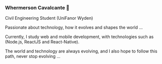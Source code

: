    ### Whermerson Cavalcante 👋

   Civil Engineering Student (UniFanor Wyden)

   Passionate about technology, how it evolves and shapes the world ...

   Currently, I study web and mobile development, with technologies such as (Node.js, ReactJS and React-Native).

   The world and technology are always evolving, and I also hope to follow this path, never stop evolving ... 


